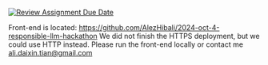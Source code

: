 [![Review Assignment Due Date](https://classroom.github.com/assets/deadline-readme-button-22041afd0340ce965d47ae6ef1cefeee28c7c493a6346c4f15d667ab976d596c.svg)](https://classroom.github.com/a/xRZXc6ot)

Front-end is located: https://github.com/AlezHibali/2024-oct-4-responsible-llm-hackathon
We did not finish the HTTPS deployment, but we could use HTTP instead. Please run the front-end locally or contact me ali.daixin.tian@gmail.com